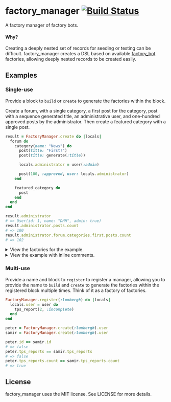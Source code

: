 # factory_manager [![Build Status](https://github.com/tristandunn/factory_manager/workflows/CI/badge.svg)](https://github.com/tristandunn/factory_manager/actions?query=workflow%3ACI)

A factory manager of factory bots.

#### Why?

Creating a deeply nested set of records for seeding or testing can be difficult.
factory_manager creates a DSL based on available [factory_bot][] factories,
allowing deeply nested records to be created easily.

## Examples

### Single-use

Provide a block to `build` or `create` to generate the factories within the
block.

Create a forum, with a single category, a first post for the category, post with
a sequence generated title, an administrative user, and one-hundred approved
posts by the administrator. Then create a featured category with a single post.

```ruby
result = FactoryManager.create do |locals|
  forum do
    category(name: "News") do
      post(title: "First!")
      post(title: generate(:title))

      locals.administrator = user(:admin)

      post(100, :approved, user: locals.administrator)
    end

    featured_category do
      post
    end
  end
end

result.administrator
# => User(id: 1, name: "DHH", admin: true)
result.administrator.posts.count
# => 100
result.administrator.forum.categories.first.posts.count
# => 102
```

<details>
  <summary>View the factories for the example.</summary>

```ruby
FactoryBot.defined do
  factory :forum do
    name { "Ruby on Rails" }
  end

  factory :category do
    association :forum

    name { "Announcements" }

    factory :featured_category do
      featured { true }
    end
  end

  factory :user do
    association :forum

    name { "DHH" }

    trait :admin do
      admin { true }
    end
  end

  factory :post do
    association :category
    association :user

    title { "How to install Ruby." }

    trait :approved do
      approved { true }
    end
  end

  sequence(:title) { "Title ##{rand}" }
end
```
</details>

<details>
  <summary>View the example with inline comments.</summary>

```ruby
# Starts a manager that will create records. Alternatively use
# +FactoryManager.build+ to build records.
result = FactoryManager.create do |locals|
  # Creates a +Forum+ record using the default attributes from the factory.
  forum do
    # Creates a +Category+ record with the default attributes but overrides the
    # name. The +category.forum+ association will automatically be set to the
    # +Forum+ record created above.
    category(name: "News") do
      # Create a +Post+ record with a custom title, automatically setting the
      # +post.category+ association to the news category created above.
      post(title: "First!")

      # Create a +Post+ record with a sequence generated title, also automatically
      # setting the # +post.category+ association to the news category created above.
      post(title: generate(:title))

      # Create a +User+ record using the +:admin+ trait. The +user.forum+
      # association will automatically be set to the +Forum+ created above but
      # a category will not be assigned. The +locals.administrator+ assignment
      # will result in the user being available on the +result+ object.
      locals.administrator = user(:admin)

      # Create one-hundred +Post+ records using the +:approved+ trait setting
      # the +post.user+ association to the administrator user created above and
      # the +post.category+ to the news category created above.
      post(100, :approved, user: locals.administrator)

      # Create a +Category+ using the +featured_category+ factory and it
      # automatically knows the parent factory is a +category+ to correctly
      # associate child records, such as the single post created in it.
      featured_category do
        post
      end
    end
  end
end
```
</details>

### Multi-use

Provide a name and block to `register` to register a manager, allowing you to
provide the name to `build` and `create` to generate the factories within the
registered block multiple times. Think of it as a factory of factories.

```ruby
FactoryManager.register(:lumbergh) do |locals|
  locals.user = user do
    tps_report(2, :incomplete)
  end
end

peter = FactoryManager.create(:lumbergh).user
samir = FactoryManager.create(:lumbergh).user

peter.id == samir.id
# => false
peter.tps_reports == samir.tps_reports
# => false
peter.tps_reports.count == samir.tps_reports.count
# => true
```

## License

factory_manager uses the MIT license. See LICENSE for more details.

[factory_bot]: https://github.com/thoughtbot/factory_bot
